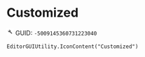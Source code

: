 # Customized
![](/img/Customized.png)
GUID: `-5009145360731223040`
```
EditorGUIUtility.IconContent("Customized")
```
